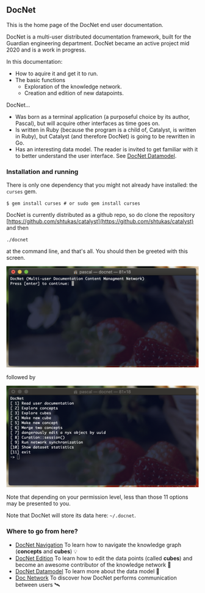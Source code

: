 ## DocNet

This is the home page of the DocNet end user documentation.

DocNet is a multi-user distributed documentation framework, built for the Guardian engineering department. DocNet became an active project mid 2020 and is a work in progress.

In this documentation:

- How to aquire it and get it to run.
- The basic functions 
	- Exploration of the knowledge network.
	- Creation and edition of new datapoints.

DocNet...

- Was born as a terminal application (a purposeful choice by its author, Pascal), but will acquire other interfaces as time goes on. 
- Is written in Ruby (because the program is a child of, Catalyst, is written in Ruby), but Catalyst (and therefore DocNet) is going to be rewritten in Go.
- Has an interesting data model. The reader is invited to get familiar with it to better understand the user interface. See [DocNet Datamodel](DocNetDatamodel.md).

### Installation and running

There is only one dependency that you might not already have installed: the `curses` gem.

```
$ gem install curses # or sudo gem install curses
```

DocNet is currently distributed as a github repo, so do clone the repository [https://github.com/shtukas/catalyst](https://github.com/shtukas/catalyst) and then 

```
./docnet
```

at the command line, and that's all. You should then be greeted with this screen.

![](images/1595716867.png)

followed by 

![](images/1595716977.png)

Note that depending on your permission level, less than those 11 options may be presented to you. 

Note that DocNet will store its data here: `~/.docnet`.

### Where to go from here?

- [DocNet Navigation](DocNetNavigation.md) To learn how to navigate the knowledge graph (**concepts** and **cubes**) 💡
- [DocNet Edition](DocNetEdition.md) To learn how to edit the data points (called **cubes**) and become an awesome contributor of the knowledge network 👏
- [DocNet Datamodel](DocNetDatamodel.md) To learn more about the data model 📐
- [Doc Network](DocNetwork.md) To discover how DocNet performs communication between users 🛰